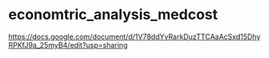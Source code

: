 # economtric_analysis_medcost
https://docs.google.com/document/d/1V78ddYvRarkDuzTTCAaAcSxd15DhyRPKfJ9a_25myB4/edit?usp=sharing 
